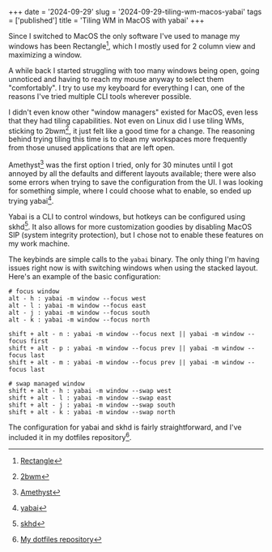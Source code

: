 +++
date = '2024-09-29'
slug = '2024-09-29-tiling-wm-macos-yabai'
tags = ['published']
title = 'Tiling WM in MacOS with yabai'
+++

Since I switched to MacOS the only software I've used to manage my windows has been Rectangle[^1], which I mostly used for 2 column view and maximizing a window.

A while back I started struggling with too many windows being open, going unnoticed and having to reach my mouse anyway to select them "comfortably". I try to use my keyboard for everything I can, one of the reasons I've tried multiple CLI tools wherever possible.

I didn't even know other "window managers" existed for MacOS, even less that they had tiling capabilities. Not even on Linux did I use tiling WMs, sticking to 2bwm[^2], it just felt like a good time for a change. The reasoning behind trying tiling this time is to clean my workspaces more frequently from those unused applications that are left open.

Amethyst[^3] was the first option I tried, only for 30 minutes until I got annoyed by all the defaults and different layouts available; there were also some errors when trying to save the configuration from the UI. I was looking for something simple, where I could choose what to enable, so ended up trying yabai[^4].

Yabai is a CLI to control windows, but hotkeys can be configured using skhd[^5]. It also allows for more customization goodies by disabling MacOS SIP (system integrity protection), but I chose not to enable these features on my work machine.

The keybinds are simple calls to the `yabai` binary. The only thing I'm having issues right now is with switching windows when using the stacked layout. Here's an example of the basic configuration:

````
# focus window
alt - h : yabai -m window --focus west
alt - l : yabai -m window --focus east
alt - j : yabai -m window --focus south
alt - k : yabai -m window --focus north

shift + alt - n : yabai -m window --focus next || yabai -m window --focus first
shift + alt - p : yabai -m window --focus prev || yabai -m window --focus last
shift + alt - m : yabai -m window --focus prev || yabai -m window --focus last

# swap managed window
shift + alt - h : yabai -m window --swap west
shift + alt - l : yabai -m window --swap east
shift + alt - j : yabai -m window --swap south
shift + alt - k : yabai -m window --swap north
````

The configuration for yabai and skhd is fairly straightforward, and I've included it in my dotfiles repository[^6].

[^1]: [Rectangle](https://rectangleapp.com)

[^2]: [2bwm](https://github.com/venam/2bwm)

[^3]: [Amethyst](https://github.com/ianyh/Amethyst)

[^4]: [yabai](https://github.com/koekeishiya/yabai)

[^5]: [skhd](https://github.com/koekeishiya/skhd)

[^6]: [My dotfiles repository](https://github.com/betoissues/config/tree/master/macos-wm)
